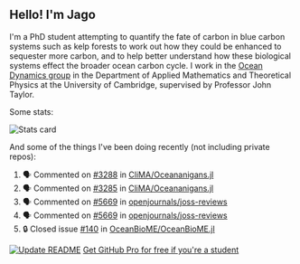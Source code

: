 ## Hello! I'm Jago

I'm a PhD student attempting to quantify the fate of carbon in blue carbon systems such as kelp forests to work out how they could be enhanced to sequester more carbon, and to help better understand how these biological systems effect the broader ocean carbon cycle. I work in the <a href="https://www.damtp.cam.ac.uk/user/jrt51/" class="emph">Ocean Dynamics group</a> in the Department of Applied Mathematics and Theoretical Physics at the University of Cambridge, supervised by Professor John Taylor.

Some stats:
<!--
![](https://raw.githubusercontent.com/jagoosw/jagoosw/main/profile-summary-card-output/nord_dark/0-profile-details.svg)
![](https://raw.githubusercontent.com/jagoosw/jagoosw/main/profile-summary-card-output/nord_dark/3-stats.svg)
![](https://raw.githubusercontent.com/jagoosw/jagoosw/main/profile-summary-card-output/nord_dark/4-productive-time.svg)
-->
![Stats card](https://github-readme-stats.vercel.app/api?username=jagoosw&count_private=true&show_icons=true&theme=transparent&hide_title=true&rank_icon=percentile&show=reviews)

And some of the things I've been doing recently (not including private repos):
<!--START_SECTION:activity-->
1. 🗣 Commented on [#3288](https://github.com/CliMA/Oceananigans.jl/pull/3288#issuecomment-1740676312) in [CliMA/Oceananigans.jl](https://github.com/CliMA/Oceananigans.jl)
2. 🗣 Commented on [#3285](https://github.com/CliMA/Oceananigans.jl/issues/3285#issuecomment-1739857369) in [CliMA/Oceananigans.jl](https://github.com/CliMA/Oceananigans.jl)
3. 🗣 Commented on [#5669](https://github.com/openjournals/joss-reviews/issues/5669#issuecomment-1737246564) in [openjournals/joss-reviews](https://github.com/openjournals/joss-reviews)
4. 🗣 Commented on [#5669](https://github.com/openjournals/joss-reviews/issues/5669#issuecomment-1735692639) in [openjournals/joss-reviews](https://github.com/openjournals/joss-reviews)
5. 🔒 Closed issue [#140](https://github.com/OceanBioME/OceanBioME.jl/issues/140) in [OceanBioME/OceanBioME.jl](https://github.com/OceanBioME/OceanBioME.jl)
<!--END_SECTION:activity-->


[![Update README](https://github.com/jagoosw/jagoosw/actions/workflows/update-readme.yml/badge.svg)](https://github.com/jagoosw/jagoosw/actions/workflows/update-readme.yml)
[Get GitHub Pro for free if you're a student](https://education.github.com/pack)

